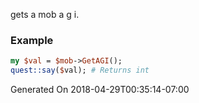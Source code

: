 gets a mob a g i.
### Example

```perl
my $val = $mob->GetAGI();
quest::say($val); # Returns int
```


Generated On 2018-04-29T00:35:14-07:00